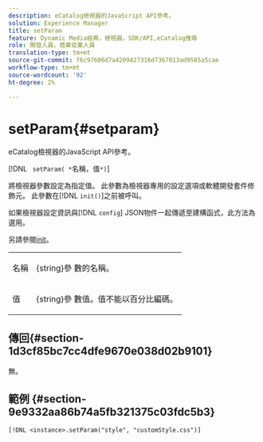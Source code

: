 ```yaml
---
description: eCatalog檢視器的JavaScript API參考。
solution: Experience Manager
title: setParam
feature: Dynamic Media經典，檢視器，SDK/API,eCatalog搜尋
role: 開發人員，商業從業人員
translation-type: tm+mt
source-git-commit: f6c97606d7a4209427316d7367013ad9585a5cae
workflow-type: tm+mt
source-wordcount: '92'
ht-degree: 2%

---
```



# setParam{#setparam}

eCatalog檢視器的JavaScript API參考。

[!DNL ` setParam( *`名稱，值`*)`]

將檢視器參數設定為指定值。 此參數為檢視器專用的設定選項或軟體開發套件修飾元。 此參數在[!DNL `init()`]之前被呼叫。

如果檢視器設定資訊與[!DNL `config`] JSON物件一起傳遞至建構函式，此方法為選用。

另請參閱[init](../../../c-html5-s7-aem-asset-viewers/c-html5-20-ecatalog-viewer-about/c-html5-20-ecatalog-viewer-javascriptapiref/r-html5-ecatalog-viewer-20-javascriptapiref-init.md#reference-aee94dd92a28410784f7a1792e28683b)。

<table id="table_896DFF34A68A403DB93A6D597461A573"> 
 <tbody> 
  <tr> 
   <td colname="col1"> <p> <span class="codeph"> <span class="varname"> 名稱  </span> </span> </p> </td> 
   <td colname="col2"> <p> <span class="codeph"> {string}參 </span> 數的名稱。 </p> </td> 
  </tr> 
  <tr> 
   <td colname="col1"> <p> <span class="codeph"> <span class="varname"> 值  </span> </span> </p> </td> 
   <td colname="col2"> <p> <span class="codeph"> {string}參 </span> 數值。值不能以百分比編碼。 </p> </td> 
  </tr> 
 </tbody> 
</table>

## 傳回{#section-1d3cf85bc7cc4dfe9670e038d02b9101}

無。

## 範例 {#section-9e9332aa86b74a5fb321375c03fdc5b3}

```
[!DNL <instance>.setParam("style", "customStyle.css")]
```

